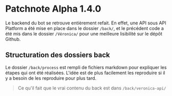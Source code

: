 # Patchnote Alpha 1.4.0
Le backend du bot se retrouve entièrement refait. En effet, une API sous API Platform a été mise en place dans le dossier `/back/`, et le précédent code a été mis dans le dossier `/Véronica/` pour une meilleure lisibilité sur le dépôt Github.
## Structuration des dossiers back
Le dossier `/back/process` est rempli de fichiers markdown pour expliquer les étapes qui ont été réalisées. L'idée est de plus facilement les reproduire si il y a besoin de les reproduire pour plus tard.

> Ce qu'il fait que le vrai contenu du back est dans `/back/veronica-api/`